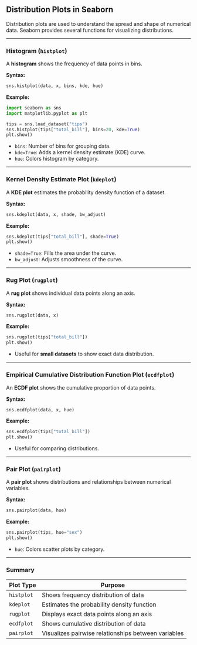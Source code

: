 ## Distribution Plots in Seaborn  

Distribution plots are used to understand the spread and shape of numerical data. Seaborn provides several functions for visualizing distributions.  

---

### Histogram (`histplot`)  
A **histogram** shows the frequency of data points in bins.  

**Syntax:**  
```python
sns.histplot(data, x, bins, kde, hue)
```

**Example:**  
```python
import seaborn as sns
import matplotlib.pyplot as plt

tips = sns.load_dataset("tips")
sns.histplot(tips["total_bill"], bins=20, kde=True)
plt.show()
```

- `bins`: Number of bins for grouping data.  
- `kde=True`: Adds a kernel density estimate (KDE) curve.  
- `hue`: Colors histogram by category.  

---

### Kernel Density Estimate Plot (`kdeplot`)  
A **KDE plot** estimates the probability density function of a dataset.  

**Syntax:**  
```python
sns.kdeplot(data, x, shade, bw_adjust)
```

**Example:**  
```python
sns.kdeplot(tips["total_bill"], shade=True)
plt.show()
```

- `shade=True`: Fills the area under the curve.  
- `bw_adjust`: Adjusts smoothness of the curve.  

---

### Rug Plot (`rugplot`)  
A **rug plot** shows individual data points along an axis.  

**Syntax:**  
```python
sns.rugplot(data, x)
```

**Example:**  
```python
sns.rugplot(tips["total_bill"])
plt.show()
```

- Useful for **small datasets** to show exact data distribution.  

---

### Empirical Cumulative Distribution Function Plot (`ecdfplot`)  
An **ECDF plot** shows the cumulative proportion of data points.  

**Syntax:**  
```python
sns.ecdfplot(data, x, hue)
```

**Example:**  
```python
sns.ecdfplot(tips["total_bill"])
plt.show()
```

- Useful for comparing distributions.  

---

### Pair Plot (`pairplot`)  
A **pair plot** shows distributions and relationships between numerical variables.  

**Syntax:**  
```python
sns.pairplot(data, hue)
```

**Example:**  
```python
sns.pairplot(tips, hue="sex")
plt.show()
```

- `hue`: Colors scatter plots by category.  

---

### Summary  
| Plot Type       | Purpose |
|----------------|---------|
| `histplot` | Shows frequency distribution of data |
| `kdeplot` | Estimates the probability density function |
| `rugplot` | Displays exact data points along an axis |
| `ecdfplot` | Shows cumulative distribution of data |
| `pairplot` | Visualizes pairwise relationships between variables |

